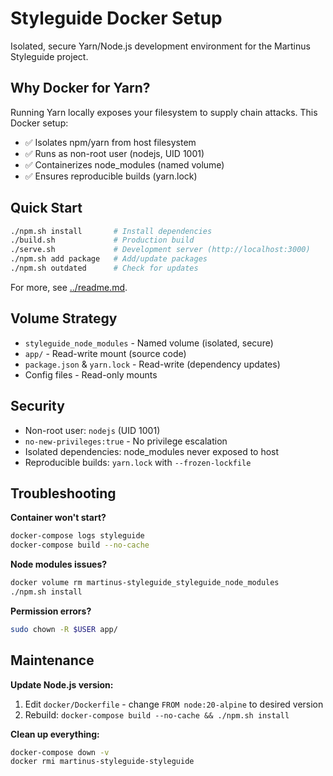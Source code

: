 # Styleguide Docker Setup

Isolated, secure Yarn/Node.js development environment for the Martinus Styleguide project.

## Why Docker for Yarn?

Running Yarn locally exposes your filesystem to supply chain attacks. This Docker setup:
- ✅ Isolates npm/yarn from host filesystem
- ✅ Runs as non-root user (nodejs, UID 1001)
- ✅ Containerizes node_modules (named volume)
- ✅ Ensures reproducible builds (yarn.lock)

## Quick Start

```bash
./npm.sh install       # Install dependencies
./build.sh             # Production build
./serve.sh             # Development server (http://localhost:3000)
./npm.sh add package   # Add/update packages
./npm.sh outdated      # Check for updates
```

For more, see [../readme.md](../readme.md).

## Volume Strategy

- `styleguide_node_modules` - Named volume (isolated, secure)
- `app/` - Read-write mount (source code)
- `package.json` & `yarn.lock` - Read-write (dependency updates)
- Config files - Read-only mounts

## Security

- Non-root user: `nodejs` (UID 1001)
- `no-new-privileges:true` - No privilege escalation
- Isolated dependencies: node_modules never exposed to host
- Reproducible builds: `yarn.lock` with `--frozen-lockfile`

## Troubleshooting

**Container won't start?**
```bash
docker-compose logs styleguide
docker-compose build --no-cache
```

**Node modules issues?**
```bash
docker volume rm martinus-styleguide_styleguide_node_modules
./npm.sh install
```

**Permission errors?**
```bash
sudo chown -R $USER app/
```

## Maintenance

**Update Node.js version:**
1. Edit `docker/Dockerfile` - change `FROM node:20-alpine` to desired version
2. Rebuild: `docker-compose build --no-cache && ./npm.sh install`

**Clean up everything:**
```bash
docker-compose down -v
docker rmi martinus-styleguide-styleguide
```
